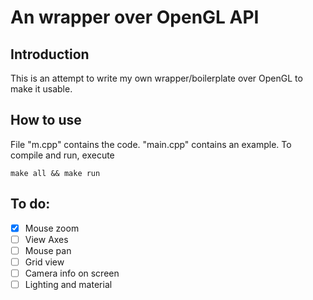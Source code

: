 # An wrapper over OpenGL API

## Introduction
This is an attempt to write my own wrapper/boilerplate over OpenGL to make it usable. 

## How to use
File "m.cpp" contains the code. "main.cpp" contains an example. To compile and run, execute
```
make all && make run
```

## To do:
- [x] Mouse zoom
- [ ] View Axes
- [ ] Mouse pan 
- [ ] Grid view
- [ ] Camera info on screen
- [ ] Lighting and material 

